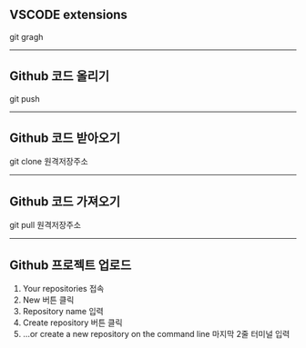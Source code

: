 ## VSCODE extensions
git gragh

---

## Github 코드 올리기
git push

---

## Github 코드 받아오기
git clone 원격저장주소

---

## Github 코드 가져오기
git pull 원격저장주소

---

## Github 프로젝트 업로드
1. Your repositories 접속
2. New 버튼 클릭
3. Repository name 입력
4. Create repository 버튼 클릭
5.  …or create a new repository on the command line
마지막 2줄 터미널 입력